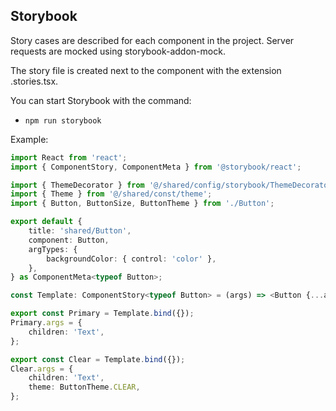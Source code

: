 ## Storybook

Story cases are described for each component in the project.
Server requests are mocked using storybook-addon-mock.

The story file is created next to the component with the extension .stories.tsx.

You can start Storybook with the command:
- `npm run storybook`

Example:

```typescript jsx
import React from 'react';
import { ComponentStory, ComponentMeta } from '@storybook/react';

import { ThemeDecorator } from '@/shared/config/storybook/ThemeDecorator/ThemeDecorator';
import { Theme } from '@/shared/const/theme';
import { Button, ButtonSize, ButtonTheme } from './Button';

export default {
    title: 'shared/Button',
    component: Button,
    argTypes: {
        backgroundColor: { control: 'color' },
    },
} as ComponentMeta<typeof Button>;

const Template: ComponentStory<typeof Button> = (args) => <Button {...args} />;

export const Primary = Template.bind({});
Primary.args = {
    children: 'Text',
};

export const Clear = Template.bind({});
Clear.args = {
    children: 'Text',
    theme: ButtonTheme.CLEAR,
};
```
